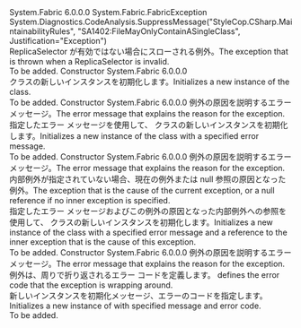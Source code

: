 <Type Name="FabricInvalidReplicaSelectorException" FullName="System.Fabric.FabricInvalidReplicaSelectorException">
  <TypeSignature Language="C#" Value="public class FabricInvalidReplicaSelectorException : System.Fabric.FabricException" />
  <TypeSignature Language="ILAsm" Value=".class public auto ansi serializable beforefieldinit FabricInvalidReplicaSelectorException extends System.Fabric.FabricException" />
  <TypeSignature Language="DocId" Value="T:System.Fabric.FabricInvalidReplicaSelectorException" />
  <TypeSignature Language="VB.NET" Value="Public Class FabricInvalidReplicaSelectorException&#xA;Inherits FabricException" />
  <TypeSignature Language="F#" Value="type FabricInvalidReplicaSelectorException = class&#xA;    inherit FabricException" />
  <AssemblyInfo>
    <AssemblyName>System.Fabric</AssemblyName>
    <AssemblyVersion>6.0.0.0</AssemblyVersion>
  </AssemblyInfo>
  <Base>
    <BaseTypeName>System.Fabric.FabricException</BaseTypeName>
  </Base>
  <Interfaces />
  <Attributes>
    <Attribute>
      <AttributeName>System.Diagnostics.CodeAnalysis.SuppressMessage("StyleCop.CSharp.MaintainabilityRules", "SA1402:FileMayOnlyContainASingleClass", Justification="Exception")</AttributeName>
    </Attribute>
  </Attributes>
  <Docs>
    <summary>
            <span data-ttu-id="90e7b-101">ReplicaSelector が有効ではない場合にスローされる例外。</span><span class="sxs-lookup"><span data-stu-id="90e7b-101">The exception that is thrown when a ReplicaSelector is invalid.</span></span>
            </summary>
    <remarks>To be added.</remarks>
  </Docs>
  <Members>
    <Member MemberName=".ctor">
      <MemberSignature Language="C#" Value="public FabricInvalidReplicaSelectorException ();" />
      <MemberSignature Language="ILAsm" Value=".method public hidebysig specialname rtspecialname instance void .ctor() cil managed" />
      <MemberSignature Language="DocId" Value="M:System.Fabric.FabricInvalidReplicaSelectorException.#ctor" />
      <MemberSignature Language="VB.NET" Value="Public Sub New ()" />
      <MemberType>Constructor</MemberType>
      <AssemblyInfo>
        <AssemblyName>System.Fabric</AssemblyName>
        <AssemblyVersion>6.0.0.0</AssemblyVersion>
      </AssemblyInfo>
      <Parameters />
      <Docs>
        <summary>
            <span data-ttu-id="90e7b-102"><see cref="T:System.Fabric.FabricInvalidReplicaSelectorException" /> クラスの新しいインスタンスを初期化します。</span><span class="sxs-lookup"><span data-stu-id="90e7b-102">Initializes a new instance of the <see cref="T:System.Fabric.FabricInvalidReplicaSelectorException" /> class.</span></span>
            </summary>
        <remarks>To be added.</remarks>
      </Docs>
    </Member>
    <Member MemberName=".ctor">
      <MemberSignature Language="C#" Value="public FabricInvalidReplicaSelectorException (string message);" />
      <MemberSignature Language="ILAsm" Value=".method public hidebysig specialname rtspecialname instance void .ctor(string message) cil managed" />
      <MemberSignature Language="DocId" Value="M:System.Fabric.FabricInvalidReplicaSelectorException.#ctor(System.String)" />
      <MemberSignature Language="VB.NET" Value="Public Sub New (message As String)" />
      <MemberSignature Language="F#" Value="new System.Fabric.FabricInvalidReplicaSelectorException : string -&gt; System.Fabric.FabricInvalidReplicaSelectorException" Usage="new System.Fabric.FabricInvalidReplicaSelectorException message" />
      <MemberType>Constructor</MemberType>
      <AssemblyInfo>
        <AssemblyName>System.Fabric</AssemblyName>
        <AssemblyVersion>6.0.0.0</AssemblyVersion>
      </AssemblyInfo>
      <Parameters>
        <Parameter Name="message" Type="System.String" />
      </Parameters>
      <Docs>
        <param name="message"><span data-ttu-id="90e7b-103">例外の原因を説明するエラー メッセージ。</span><span class="sxs-lookup"><span data-stu-id="90e7b-103">The error message that explains the reason for the exception.</span></span></param>
        <summary>
            <span data-ttu-id="90e7b-104">指定したエラー メッセージを使用して、<see cref="T:System.Fabric.FabricInvalidReplicaSelectorException" /> クラスの新しいインスタンスを初期化します。</span><span class="sxs-lookup"><span data-stu-id="90e7b-104">Initializes a new instance of the <see cref="T:System.Fabric.FabricInvalidReplicaSelectorException" /> class with a specified error message.</span></span>
            </summary>
        <remarks>To be added.</remarks>
      </Docs>
    </Member>
    <Member MemberName=".ctor">
      <MemberSignature Language="C#" Value="public FabricInvalidReplicaSelectorException (string message, Exception inner);" />
      <MemberSignature Language="ILAsm" Value=".method public hidebysig specialname rtspecialname instance void .ctor(string message, class System.Exception inner) cil managed" />
      <MemberSignature Language="DocId" Value="M:System.Fabric.FabricInvalidReplicaSelectorException.#ctor(System.String,System.Exception)" />
      <MemberSignature Language="VB.NET" Value="Public Sub New (message As String, inner As Exception)" />
      <MemberSignature Language="F#" Value="new System.Fabric.FabricInvalidReplicaSelectorException : string * Exception -&gt; System.Fabric.FabricInvalidReplicaSelectorException" Usage="new System.Fabric.FabricInvalidReplicaSelectorException (message, inner)" />
      <MemberType>Constructor</MemberType>
      <AssemblyInfo>
        <AssemblyName>System.Fabric</AssemblyName>
        <AssemblyVersion>6.0.0.0</AssemblyVersion>
      </AssemblyInfo>
      <Parameters>
        <Parameter Name="message" Type="System.String" />
        <Parameter Name="inner" Type="System.Exception" />
      </Parameters>
      <Docs>
        <param name="message"><span data-ttu-id="90e7b-105">例外の原因を説明するエラー メッセージ。</span><span class="sxs-lookup"><span data-stu-id="90e7b-105">The error message that explains the reason for the exception.</span></span></param>
        <param name="inner"><span data-ttu-id="90e7b-106">内部例外が指定されていない場合、現在の例外または null 参照の原因となった例外。</span><span class="sxs-lookup"><span data-stu-id="90e7b-106">The exception that is the cause of the current exception, or a null reference if no inner exception is specified.</span></span></param>
        <summary>
            <span data-ttu-id="90e7b-107">指定したエラー メッセージおよびこの例外の原因となった内部例外への参照を使用して、<see cref="T:System.Fabric.FabricInvalidReplicaSelectorException" /> クラスの新しいインスタンスを初期化します。</span><span class="sxs-lookup"><span data-stu-id="90e7b-107">Initializes a new instance of the <see cref="T:System.Fabric.FabricInvalidReplicaSelectorException" /> class with a specified error message and a reference to the inner exception that is the cause of this exception.</span></span>
            </summary>
        <remarks>To be added.</remarks>
      </Docs>
    </Member>
    <Member MemberName=".ctor">
      <MemberSignature Language="C#" Value="public FabricInvalidReplicaSelectorException (string message, System.Fabric.FabricErrorCode errorCode);" />
      <MemberSignature Language="ILAsm" Value=".method public hidebysig specialname rtspecialname instance void .ctor(string message, valuetype System.Fabric.FabricErrorCode errorCode) cil managed" />
      <MemberSignature Language="DocId" Value="M:System.Fabric.FabricInvalidReplicaSelectorException.#ctor(System.String,System.Fabric.FabricErrorCode)" />
      <MemberSignature Language="VB.NET" Value="Public Sub New (message As String, errorCode As FabricErrorCode)" />
      <MemberSignature Language="F#" Value="new System.Fabric.FabricInvalidReplicaSelectorException : string * System.Fabric.FabricErrorCode -&gt; System.Fabric.FabricInvalidReplicaSelectorException" Usage="new System.Fabric.FabricInvalidReplicaSelectorException (message, errorCode)" />
      <MemberType>Constructor</MemberType>
      <AssemblyInfo>
        <AssemblyName>System.Fabric</AssemblyName>
        <AssemblyVersion>6.0.0.0</AssemblyVersion>
      </AssemblyInfo>
      <Parameters>
        <Parameter Name="message" Type="System.String" />
        <Parameter Name="errorCode" Type="System.Fabric.FabricErrorCode" />
      </Parameters>
      <Docs>
        <param name="message">
          <para><span data-ttu-id="90e7b-108">例外の原因を説明するエラー メッセージ。</span><span class="sxs-lookup"><span data-stu-id="90e7b-108">The error message that explains the reason for the exception.</span></span></para>
        </param>
        <param name="errorCode">
          <para>
            <span data-ttu-id="90e7b-109"><see cref="T:System.Fabric.FabricErrorCode" />例外は、周りで折り返されるエラー コードを定義します。</span><span class="sxs-lookup"><span data-stu-id="90e7b-109"><see cref="T:System.Fabric.FabricErrorCode" /> defines the error code that the exception is wrapping around.</span></span></para>
        </param>
        <summary>
          <para><span data-ttu-id="90e7b-110">新しいインスタンスを初期化<see cref="T:System.Fabric.FabricInvalidReplicaSelectorException" />メッセージ、エラーのコードを指定します。</span><span class="sxs-lookup"><span data-stu-id="90e7b-110">Initializes a new instance of <see cref="T:System.Fabric.FabricInvalidReplicaSelectorException" /> with specified message and error code.</span></span></para>
        </summary>
        <remarks>To be added.</remarks>
      </Docs>
    </Member>
  </Members>
</Type>